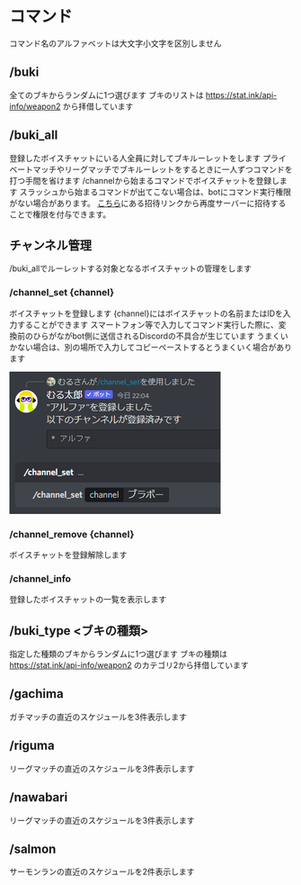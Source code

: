 # コマンド
コマンド名のアルファベットは大文字小文字を区別しません

<!-- ## buki
全てのブキからランダムに1つ選びます
ブキのリストは <a href="https://stat.ink/api-info/weapon2" target="_blank">https://stat.ink/api-info/weapon2</a> から拝借しています`buki`/`ぶき`/`ブキ`/`武器`/`weapon`/`うえぽん`/`ウエポン`は同じ動作です -->
## /buki
全てのブキからランダムに1つ選びます
ブキのリストは <a href="https://stat.ink/api-info/weapon2" target="_blank">https://stat.ink/api-info/weapon2</a> から拝借しています

<!-- ![buki](./images/buki.png) -->

## /buki_all
登録したボイスチャットにいる人全員に対してブキルーレットをします
プライベートマッチやリーグマッチでブキルーレットをするときに一人ずつコマンドを打つ手間を省けます
/channelから始まるコマンドでボイスチャットを登録します
スラッシュから始まるコマンドが出てこない場合は、botにコマンド実行権限がない場合があります。
[こちら](./index)にある招待リンクから再度サーバーに招待することで権限を付与できます。

## チャンネル管理
/buki_allでルーレットする対象となるボイスチャットの管理をします

### /channel_set {channel}
ボイスチャットを登録します
{channel}にはボイスチャットの名前またはIDを入力することができます
スマートフォン等で入力してコマンド実行した際に、変換前のひらがながbot側に送信されるDiscordの不具合が生じています
うまくいかない場合は、別の場所で入力してコピーペーストするとうまくいく場合があります

![channel_set](./images/channel_set.png)

### /channel_remove {channel}
ボイスチャットを登録解除します

### /channel_info
登録したボイスチャットの一覧を表示します

<!-- ## <ブキの種類>
指定した種類のブキからランダムに1つ選びます
ブキの種類は <a href="https://stat.ink/api-info/weapon2" target="_blank">https://stat.ink/api-info/weapon2</a> のカテゴリ2から拝借しています
`<ブキの種類>`/`/buki <ブキの種類>`は同じ動作です -->
## /buki_type <ブキの種類>
指定した種類のブキからランダムに1つ選びます
ブキの種類は <a href="https://stat.ink/api-info/weapon2" target="_blank">https://stat.ink/api-info/weapon2</a> のカテゴリ2から拝借しています

<!-- ## gachima
ガチマッチの直近のスケジュールを3件表示します
`gachi`/`ガチ`/`がち`/`gachima`/`ガチマ`/`がちま`/`ガチマッチ`/`がちまっち`は同じ動作です -->
## /gachima
ガチマッチの直近のスケジュールを3件表示します

<!-- ![buki](./images/gachima.png) -->

<!-- ## riguma
リーグマッチの直近のスケジュールを3件表示します
`league`/`riguma`/`リグマ`/`りぐま`/`リーグマッチ`/`りーぐまっち`は同じ動作です -->
## /riguma
リーグマッチの直近のスケジュールを3件表示します

<!-- ## nawabari
リーグマッチの直近のスケジュールを3件表示します
`regular`/`レギュラー`/`れぎゅらー`/`レギュラーマッチ`/`れぎゅらーまっち`/`nawabari`/`ナワバリ`/`なわばり`/`ナワバリバトル`/`なわばりばとる`は同じ動作です -->
## /nawabari
リーグマッチの直近のスケジュールを3件表示します

<!-- ## salmon
サーモンランの直近のスケジュールを2件表示します
`salmon`/`samon`/`sa-mon`/`サーモン`/`さーもん`/`サーモンラン`/`さーもんらん`/`coop`/`コープ`/`こーぷ`/`サケ`/`さけ`/`シャケ`/`しゃけ`/`鮭`は同じ動作です -->
## /salmon
サーモンランの直近のスケジュールを2件表示します

<!-- ## <ダイスの個数>d<ダイスの面>
指定した面のダイスを指定した個数振った出目の合計を返します
例：`3d6` -> 6面ダイスを3回振った出目の合計を返します -->
